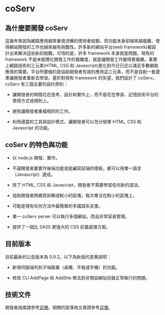 # coServ
## 為什麼要開發 coServ

這幾年來因為網路應用越來重視流暢的使用者經驗，而功能本身卻越來越複雜，使得網站開發的工作也越來越有挑戰性。許多新的網站平台(web framework)被設計出來解決這些新的挑戰。可惜的是，許多 framework 本身就是問題。現有的 framework 不是未能簡化開發工作的複雜度，就是讓開發工作變得更複雜。事實上網路技術的三元素(HTML, CSS 和 Javascript)進化到今日已足以滿足多數網路應用的需要。平台所要做的是協助開發者有效的應用這三元素，而不是自創一套邊準讓開發者重新去學習。基於對現有 framework 的失望，我們設計了 coServ。coServ 有三個主要的設計原則：

+ 讓開發者的時間花在思考、設計和實作上，而不是花在學習、記憶技術平台的使用方式或規則上。

+ 避免讓開發者重複相同的工作。

+ 利用適當的工具與設計模式，讓開發者可以充分發揮 HTML, CSS 和 Javascript 的功能。

##  coServ 的特色與功能

+ 以 node.js 開發、實作。

+ 不論開發者要實作後端功能或是編寫前端的樣板，都可以用單一語言（Javascript）達成。

+ 除了 HTML, CSS 和 Javascript，開發者不需要學習任何新的語法。

+ 協助開發者將網頁拆解成較小的區塊，每次專注在較小的區塊上。

+ 可能是現有任何方法中最簡單的多國語系支援。

+ 單一 coServ server 可以執行多個網站，而且非常容易管理。

+ 提供了一個比 SASS 更強大的 CSS 前置處理方案。


## 目前版本
目前最新的公告版本為 0.9.2。以下為新版的差異說明：

+ 新增伺服端判別子端裝置（桌機、平板或手機）的功能。

+ 修改 CLI AddPage 和 AddSite 無法對非預設網站目錄正常執行的問題。


## 技術文件

開發者指南請參考[這裡](http://www.coservjs.org/coserv/guide?_loc=zh)。相關的部落格文章請參考[這裡](http://www.coservjs.org/coserv/doc?_loc=zh)。
